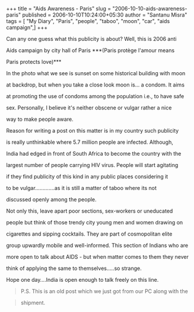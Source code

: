 +++
title = "Aids Awareness - Paris"
slug = "2006-10-10-aids-awareness-paris"
published = 2006-10-10T10:24:00+05:30
author = "Santanu Misra"
tags = [ "My Diary", "Paris", "people", "taboo", "moon", "car", "aids campaign",]
+++


Can any one guess what this publicity is about? Well, this is 2006 anti
Aids campaign by city hall of Paris ***(Paris protège l'amour means
Paris protects love)***

  

In the photo what we see is sunset on some historical building with moon
at backdrop, but when you take a close look moon is... a condom. It aims
at promoting the use of condoms among the population i.e., to have safe
sex. Personally, I believe it's neither obscene or vulgar rather a nice
way to make people aware.

  

Reason for writing a post on this matter is in my country such publicity
is really unthinkable where 5.7 million people are infected. Although,
India had edged in front of South Africa to become the country with the
largest number of people carrying HIV virus. People will start agitating
if they find publicity of this kind in any public places considering it
to be vulgar………….as it is still a matter of taboo where its not
discussed openly among the people.

  

Not only this, leave apart poor sections, sex-workers or uneducated
people but think of those trendy city young men and women drawing on
cigarettes and sipping cocktails. They are part of cosmopolitan elite
group upwardly mobile and well-informed. This section of Indians who are
more open to talk about AIDS - but when matter comes to them they never
think of applying the same to themselves…..so strange.

  

Hope one day….India is open enough to talk freely on this line.

  

> P.S. This is an old post which we just got from our PC along with the
> shipment.
